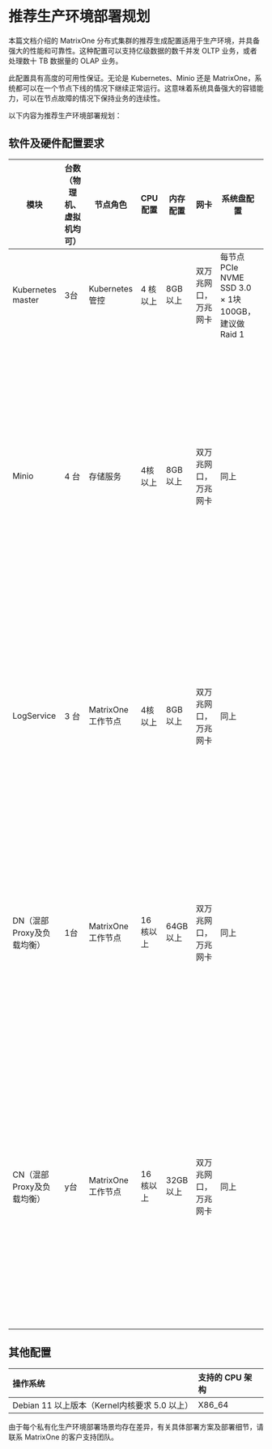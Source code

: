 # 推荐生产环境部署规划

本篇文档介绍的 MatrixOne 分布式集群的推荐生成配置适用于生产环境，并具备强大的性能和可靠性。这种配置可以支持亿级数据的数千并发 OLTP 业务，或者处理数十 TB 数据量的 OLAP 业务。

此配置具有高度的可用性保证。无论是 Kubernetes、Minio 还是 MatrixOne，系统都可以在一个节点下线的情况下继续正常运行。这意味着系统具备强大的容错能力，可以在节点故障的情况下保持业务的连续性。

以下内容为推荐生产环境部署规划：

## 软件及硬件配置要求

| 模块                      | 台数（物理机、虚拟机均可） | 节点角色   | CPU 配置  | 内存配置 | 网卡                 | 系统盘配置                                        | Kubernetes 盘配置                                         | 数据盘配置                                                   |
| ------------------------- | -------------------------- | ---------- | -------- | -------- | -------------------- | ------------------------------------------------- | ------------------------------------------------- | ------------------------------------------------------------ |
| Kubernetes master                | 3台                        | Kubernetes 管控    | 4 核以上  | 8GB 以上  | 双万兆网口，万兆网卡 | 每节点 PCIe NVME SSD 3.0 × 1块 100GB，建议做 Raid 1 | 每节点 PCIe NVME SSD 3.0 × 1块 100GB，建议做 Raid 1 | N/A                                                          |
| Minio                     | 4 台                        | 存储服务   | 4核以上  | 8GB以上  | 双万兆网口，万兆网卡 | 同上                                              | 同上                                              | 每节点 PCIe NVME SSD 3.0 × 4块 × x g/块 ，raid无要求，建议物理分盘，可逻辑分盘。<br/><br/>备注：x 与业务数据量相关，x = 业务数据量×2/16 |
| LogService                | 3 台                        | MatrixOne 工作节点 | 4核以上  | 8GB 以上  | 双万兆网口，万兆网卡 | 同上                                              | 同上                                              | 每节点 NVME SSD 3.0/4.0 (1G/s以上读取速率) × 1块 × xg/块。<br/><br/>备注：x 与业务数据量相关，越接近越好。 |
| DN（混部Proxy及负载均衡） | 1台                        | MatrixOne 工作节点 | 16 核以上 | 64GB 以上 | 双万兆网口，万兆网卡 | 同上                                              | 同上                                              | NVME SSD 3.0/4.0 × 2 块 × xg/块<br/><br/>备注：x 与业务数据量相关，越接近越好。其中一块给 DN/CN 故障恢复时备用。 |
| CN（混部Proxy及负载均衡） | y台                        | MatrixOne 工作节点 | 16 核以上 | 32GB 以上 | 双万兆网口，万兆网卡 | 同上                                              | 同上                                              | 每节点 NVME SSD 3.0/4.0 × 2块 × xg/块 。<br/><br/>备注：x 与业务数据量相关，越接近越好。其中一块给 DN/CN 故障恢复时备用。y与业务负载相关。 |

## 其他配置

| 操作系统                                   | 支持的 CPU 架构 |
| :----------------------------------------- | :-------------- |
| Debian 11 以上版本（Kernel内核要求 5.0 以上） | X86_64          |

由于每个私有化生产环境部署场景均存在差异，有关具体部署方案及部署细节，请联系 MatrixOne 的客户支持团队。
